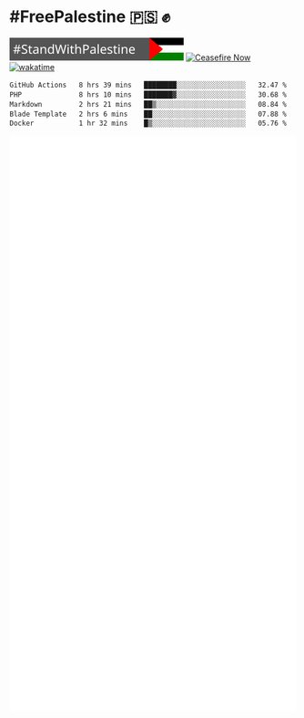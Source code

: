 # #FreePalestine 🇵🇸 ✊

[![github](https://raw.githubusercontent.com/saedyousef/StandWithPalestine/main/badges/flat/StandWithPalestine.svg)](https://github.com/saedyousef/StandWithPalestine)
[![Ceasefire Now](https://badge.techforpalestine.org/default)](https://techforpalestine.org/learn-more)
[![wakatime](https://wakatime.com/badge/user/03bf07e2-4c78-4826-8603-8922f0241061.svg)](https://wakatime.com/@03bf07e2-4c78-4826-8603-8922f0241061)
<!-- [![committers.top badge](https://user-badge.committers.top/jordan_private/saedyousef.svg)](https://user-badge.committers.top/jordan_private/saedyousef) -->

<!-- ![Profile Views](https://visitor-badge.glitch.me/badge?page_id=saedyousef.saedyousef&left_color=grey&right_color=blue&left_text=👀+Profile+Views) -->



<!-- <img src="https://github-readme-stats.vercel.app/api?username=saedyousef&show_icons=true&count_private=true" width="100%" /> --> 

<!--START_SECTION:waka-->

```txt
GitHub Actions   8 hrs 39 mins   ████████░░░░░░░░░░░░░░░░░   32.47 %
PHP              8 hrs 10 mins   ███████▓░░░░░░░░░░░░░░░░░   30.68 %
Markdown         2 hrs 21 mins   ██▒░░░░░░░░░░░░░░░░░░░░░░   08.84 %
Blade Template   2 hrs 6 mins    ██░░░░░░░░░░░░░░░░░░░░░░░   07.88 %
Docker           1 hr 32 mins    █▒░░░░░░░░░░░░░░░░░░░░░░░   05.76 %
```

<!--END_SECTION:waka-->
    
<!-- ![github contribution grid snake animation](https://raw.githubusercontent.com/saedyousef/saedyousef/output/github-contribution-grid-snake.svg) -->


![Metrics](./github-metrics.svg)